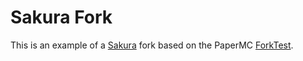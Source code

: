 Sakura Fork
===========
This is an example of a [Sakura](http://github.com/Samsuik/Sakura) fork based on the PaperMC [ForkTest](https://github.com/papermc/paperweight-examples).
